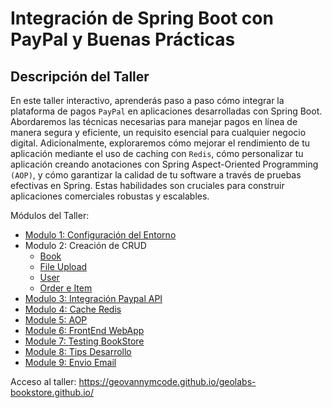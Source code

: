 # Integración de Spring Boot con PayPal y Buenas Prácticas

## Descripción del Taller

En este taller interactivo, aprenderás paso a paso cómo integrar la plataforma de pagos `PayPal` en aplicaciones desarrolladas con Spring Boot. Abordaremos las técnicas necesarias para manejar pagos en línea de manera segura y eficiente, un requisito esencial para cualquier negocio digital. Adicionalmente, exploraremos cómo mejorar el rendimiento de tu aplicación mediante el uso de caching con `Redis`, cómo personalizar tu aplicación creando anotaciones con Spring Aspect-Oriented Programming `(AOP)`, y cómo garantizar la calidad de tu software a través de pruebas efectivas en Spring. Estas habilidades son cruciales para construir aplicaciones comerciales robustas y escalables.

Módulos del Taller:

* [Modulo 1: Configuración del Entorno](mod_01_configuracion_entorno/README.md)
* Modulo 2: Creación de CRUD
    - [Book](mod_02_book/README.md)
    - [File Upload](mod_02_file_upload/README.md)
    - [User](mod_02_user/README.md)
    - [Order e Item](mod_02_order_item/README.md) 
* [Modulo 3: Integración Paypal API](mod_03_integration_paypal/README.md)
* [Modulo 4: Cache Redis](mod_04_cache_redis/README.md)
* [Module 5: AOP](mod_05_aop/README.md)
* [Module 6: FrontEnd WebApp](mod_06_frontend_webapp/README.md)
* [Module 7: Testing BookStore](mod_07_testing/README.md)
* [Module 8: Tips Desarrollo](mod_08_tips_desarrollo/README.md)
* [Module 9: Envio Email](mod_09_envio_email/README.md)

Acceso al taller: https://geovannymcode.github.io/geolabs-bookstore.github.io/

